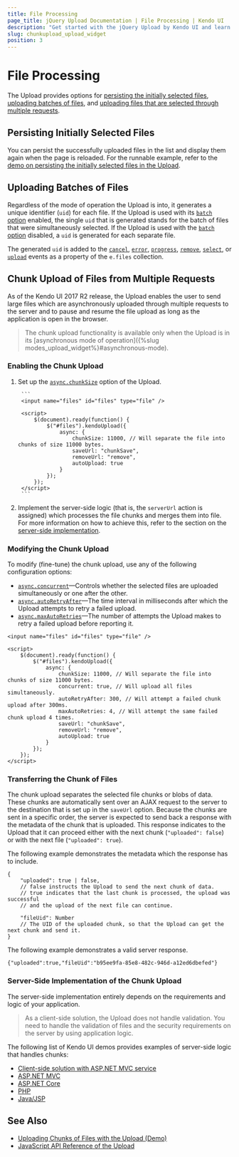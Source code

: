```yaml
---
title: File Processing
page_title: jQuery Upload Documentation | File Processing | Kendo UI
description: "Get started with the jQuery Upload by Kendo UI and learn how to persist the initially selected files, upload batches of files, and do a chunk upload for files selected through multiple requests."
slug: chunkupload_upload_widget
position: 3
---
```


# File Processing

The Upload provides options for [persisting the initially selected files](#persisting-initially-selected-files), [uploading batches of files](#uploading-batches-of-files), and [uploading files that are selected through multiple requests](#chunk-upload-of-files-from-multiple-requests).

## Persisting Initially Selected Files

You can persist the successfully uploaded files in the list and display them again when the page is reloaded. For the runnable example, refer to the [demo on persisting the initially selected files in the Upload](https://demos.telerik.com/kendo-ui/upload/initialfiles).

## Uploading Batches of Files

Regardless of the mode of operation the Upload is into, it generates a unique identifier (`uid`) for each file. If the Upload is used with its [`batch` option](/api/javascript/ui/upload/configuration/async.batch) enabled, the single `uid` that is generated stands for the batch of files that were simultaneously selected. If the Upload is used with the [`batch` option](/api/javascript/ui/upload/configuration/async.batch) disabled, a `uid` is generated for each separate file.

The generated `uid` is added to the [`cancel`](/api/javascript/ui/upload/events/cancel), [`error`](/api/javascript/ui/upload/events/error), [`progress`](/api/javascript/ui/upload/events/progress), [`remove`](/api/javascript/ui/upload/events/remove), [`select`](/api/javascript/ui/upload/events/select), or [`upload`](/api/javascript/ui/upload/events/upload) events as a property of the `e.files` collection.

## Chunk Upload of Files from Multiple Requests

As of the Kendo UI 2017 R2 release, the Upload enables the user to send large files which are asynchronously uploaded through multiple requests to the server and to pause and resume the file upload as long as the application is open in the browser.

> The chunk upload functionality is available only when the Upload is in its [asynchronous mode of operation]({%slug modes_upload_widget%}#asynchronous-mode).

### Enabling the Chunk Upload

1. Set up the [`async.chunkSize`](/api/javascript/ui/upload/configuration/async.chunksize) option of the Upload.

        ```
        <input name="files" id="files" type="file" />

        <script>
            $(document).ready(function() {
                $("#files").kendoUpload({
                    async: {
                        chunkSize: 11000, // Will separate the file into chunks of size 11000 bytes.
                        saveUrl: "chunkSave",
                        removeUrl: "remove",
                        autoUpload: true
                    }
                });
            });
        </script>
        ```

1. Implement the server-side logic (that is, the `serverUrl` action is assigned) which processes the file chunks and merges them into file. For more information on how to achieve this, refer to the section on the [server-side implementation](#server-side-implementation).

### Modifying the Chunk Upload

To modify (fine-tune) the chunk upload, use any of the following configuration options:

* [`async.concurrent`](/api/javascript/ui/upload/configuration/async.concurrent)&mdash;Controls whether the selected files are uploaded simultaneously or one after the other.
* [`async.autoRetryAfter`](/api/javascript/ui/upload/configuration/async.autoretryafter)&mdash;The time interval in milliseconds after which the Upload attempts to retry a failed upload.
* [`async.maxAutoRetries`](/api/javascript/ui/upload/configuration/async.maxautoretries)&mdash;The number of attempts the Upload makes to retry a failed upload before reporting it.

```
<input name="files" id="files" type="file" />

<script>
    $(document).ready(function() {
        $("#files").kendoUpload({
            async: {
                chunkSize: 11000, // Will separate the file into chunks of size 11000 bytes.
                concurrent: true, // Will upload all files simultaneously.
                autoRetryAfter: 300, // Will attempt a failed chunk upload after 300ms.
                maxAutoRetries: 4, // Will attempt the same failed chunk upload 4 times.
                saveUrl: "chunkSave",
                removeUrl: "remove",
                autoUpload: true
            }
        });
    });
</script>
```

### Transferring the Chunk of Files

The chunk upload separates the selected file chunks or blobs of data. These chunks are automatically sent over an AJAX request to the server to the destination that is set up in the `saveUrl` option. Because the chunks are sent in a specific order, the server is expected to send back a response with the metadata of the chunk that is uploaded. This response indicates to the Upload that it can proceed either with the next chunk (`"uploaded": false`) or with the next file (`"uploaded": true`).

The following example demonstrates the metadata which the response has to include.

    {
        "uploaded": true | false,
        // false instructs the Upload to send the next chunk of data.
        // true indicates that the last chunk is processed, the upload was successful
        // and the upload of the next file can continue.

        "fileUid": Number
        // The UID of the uploaded chunk, so that the Upload can get the next chunk and send it.
    }

The following example demonstrates a valid server response.

    {"uploaded":true,"fileUid":"b95ee9fa-85e8-482c-946d-a12ed6dbefed"}

### Server-Side Implementation of the Chunk Upload

The server-side implementation entirely depends on the requirements and logic of your application.

> As a client-side solution, the Upload does not handle validation. You need to handle the validation of files and the security requirements on the server by using application logic.

The following list of Kendo UI demos provides examples of server-side logic that handles chunks:

* [Client-side solution with ASP.NET MVC service](http://demos.telerik.com/kendo-ui/upload/chunkupload)
* [ASP.NET MVC](http://demos.telerik.com/aspnet-mvc/upload/chunkupload)
* [ASP.NET Core](http://demos.telerik.com/aspnet-core/upload/chunkupload)
* [PHP](http://demos.telerik.com/php-ui/upload/chunkupload)
* [Java/JSP](http://demos.telerik.com/jsp-ui/upload/chunkupload)

## See Also

* [Uploading Chunks of Files with the Upload (Demo)](https://demos.telerik.com/kendo-ui/upload/chunkupload)
* [JavaScript API Reference of the Upload](/api/javascript/ui/upload)
